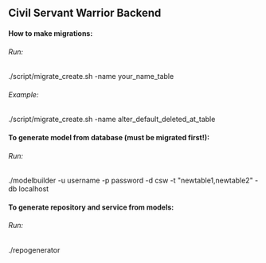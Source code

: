 ## Civil Servant Warrior Backend

#### How to make migrations:

###### Run:
./script/migrate_create.sh -name your_name_table

###### Example:
./script/migrate_create.sh -name alter_default_deleted_at_table


#### To generate model from database (must be migrated first!):

###### Run: 
./modelbuilder -u username -p password -d csw -t "newtable1,newtable2" -db localhost

#### To generate repository and service from models:

###### Run: 
./repogenerator
